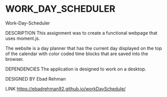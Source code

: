 # WORK_DAY_SCHEDULER

Work-Day-Scheduler

DESCRIPTION
This assignment was to create a functional webpage that uses moment.js.

The website is a day planner that has the current day displayed on the top of the calendar with color coded time blocks that are saved into the browser.

DEPENDENCIES
The application is designed to work on a desktop.

DESIGNED BY
Ebad Rehman

LINK
https://ebadrehman92.github.io/workDaySchedule/
